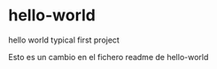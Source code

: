 # hello-world
hello world typical first project

Esto es un cambio en el fichero readme de hello-world

